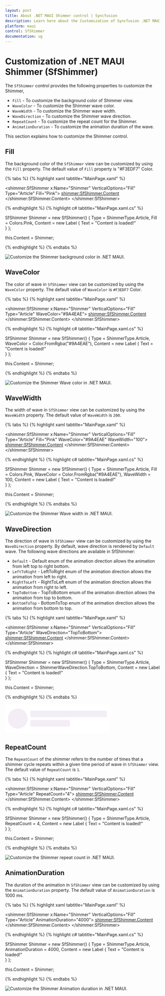 ```yaml
---
layout: post
title: About .NET MAUI Shimmer control | Syncfusion
description: Learn here about the Customization of Syncfusion .NET MAUI Shimmer (SfShimmer) control.
platform: maui
control: SfShimmer
documentation: ug
---
```


# Customization of .NET MAUI Shimmer (SfShimmer)

The `SfShimmer` control provides the following properties to customize the Shimmer,

* `Fill` - To customize the background color of Shimmer view. 
* `WaveColor` - To customize the Shimmer wave color.
* `WaveWidth` - To customize the Shimmer wave width.
* `WaveDirection` - To customize the Shimmer wave direction.
* `RepeatCount` - To customize the repeat count for the Shimmer.
* `AnimationDuration` - To customize the animation duration of the wave.

This section explains how to customize the Shimmer control.

## Fill

The background color of the `SfShimmer` view can be customized by using the `Fill` property. The default value of `Fill` property is "#F3EDF7" Color.

{% tabs %}
{% highlight xaml tabtitle="MainPage.xaml" %}

<shimmer:SfShimmer x:Name="Shimmer" VerticalOptions="Fill" Type="Article" Fill="Pink">
   <shimmer:SfShimmer.Content>
      <StackLayout>
         <Label 
            Text="Content is loaded!!">
         </Label>
      </StackLayout>
   </shimmer:SfShimmer.Content>
</shimmer:SfShimmer>

{% endhighlight %}
{% highlight c# tabtitle="MainPage.xaml.cs" %}

SfShimmer Shimmer = new SfShimmer()
{
      Type = ShimmerType.Article,
      Fill = Colors.Pink,
      Content = new Label
      {
         Text = "Content is loaded!"              
      }
};

this.Content = Shimmer;

{% endhighlight %}
{% endtabs %}

![Customize the Shimmer background color in .NET MAUI.](images/customization/maui-fill-customization.png)

## WaveColor

The color of wave in `SfShimmer` view can be customized by using the `WaveColor` property. The default value of `WaveColor` is `#F3EDF7` Color.

{% tabs %}
{% highlight xaml tabtitle="MainPage.xaml" %}

<shimmer:SfShimmer x:Name="Shimmer" VerticalOptions="Fill" Type="Article" WaveColor="#9A4EAE">
   <shimmer:SfShimmer.Content>
      <StackLayout>
         <Label 
            Text="Content is loaded!!">
         </Label>
      </StackLayout>
   </shimmer:SfShimmer.Content>
</shimmer:SfShimmer>

{% endhighlight %}
{% highlight c# tabtitle="MainPage.xaml.cs" %}

SfShimmer Shimmer = new SfShimmer()
{
      Type = ShimmerType.Article,
      WaveColor = Color.FromRgba("#9A4EAE"),
      Content = new Label
      {
         Text = "Content is loaded!"              
      }
};

this.Content = Shimmer;

{% endhighlight %}
{% endtabs %}

![Customize the Shimmer Wave color in .NET MAUI.](images/customization/maui-wavecolor-customization.png)

## WaveWidth

The width of wave in `SfShimmer` view can be customized by using the `WaveWidth` property. The default value of `WaveWidth` is `200`.

{% tabs %}
{% highlight xaml tabtitle="MainPage.xaml" %}

<shimmer:SfShimmer x:Name="Shimmer" VerticalOptions="Fill" Type="Article" Fill="Pink" WaveColor="#9A4EAE"  WaveWidth="100">
   <shimmer:SfShimmer.Content>
      <StackLayout>
         <Label 
            Text="Content is loaded!!">
         </Label>
      </StackLayout>
   </shimmer:SfShimmer.Content>
</shimmer:SfShimmer>

{% endhighlight %}
{% highlight c# tabtitle="MainPage.xaml.cs" %}

SfShimmer Shimmer = new SfShimmer()
{
      Type = ShimmerType.Article,
      Fill = Colors.Pink,
      WaveColor = Color.FromRgba("#9A4EAE"),
      WaveWidth = 100,
      Content = new Label
      {
         Text = "Content is loaded!"              
      }
};

this.Content = Shimmer;

{% endhighlight %}
{% endtabs %}

![Customize the Shimmer Wave width in .NET MAUI.](images/customization/maui-wavewidth-customization.png)

## WaveDirection

The direction of wave in `SfShimmer` view can be customized by using the `WaveDirection` property. By default, wave direction is rendered by `Default` wave. The following wave directions are available in SfShimmer:

* `Default` - Default enum of the animation direction allows the animation from left top to right bottom.
* `LeftToRight` - LeftToRight enum of the animation direction allows the animation from left to right.
* `RightToLeft` - RightToLeft enum of the animation direction allows the animation from right to left.
* `TopToBottom` - TopToBottom enum of the animation direction allows the animation from top to bottom.
* `BottomToTop` - BottomToTop enum of the animation direction allows the animation from bottom to top.

{% tabs %}
{% highlight xaml tabtitle="MainPage.xaml" %}

<shimmer:SfShimmer x:Name="Shimmer" VerticalOptions="Fill" Type="Article" WaveDirection="TopToBottom">
   <shimmer:SfShimmer.Content>
      <StackLayout>
         <Label 
            Text="Content is loaded!!">
         </Label>
      </StackLayout>
   </shimmer:SfShimmer.Content>
</shimmer:SfShimmer>

{% endhighlight %}
{% highlight c# tabtitle="MainPage.xaml.cs" %}

SfShimmer Shimmer = new SfShimmer()
{
      Type = ShimmerType.Article,
      WaveDirection = ShimmerWaveDirection.TopToBottom,
      Content = new Label
      {
         Text = "Content is loaded!"              
      }
};

this.Content = Shimmer;

{% endhighlight %}
{% endtabs %}

![Customize the Shimmer wave direction in .NET MAUI.](images/customization/maui-wave-direction-customization.gif)

## RepeatCount

The `RepeatCount` of the shimmer refers to the number of times that a shimmer cycle repeats within a given time period of wave in `SfShimmer` view. The default value of `RepeatCount` is `1`.

{% tabs %}
{% highlight xaml tabtitle="MainPage.xaml" %}

<shimmer:SfShimmer x:Name="Shimmer" VerticalOptions="Fill" Type="Article" RepeatCount="4">
   <shimmer:SfShimmer.Content>
      <StackLayout>
         <Label 
            Text="Content is loaded!!">
         </Label>
      </StackLayout>
   </shimmer:SfShimmer.Content>
</shimmer:SfShimmer>

{% endhighlight %}
{% highlight c# tabtitle="MainPage.xaml.cs" %}

SfShimmer Shimmer = new SfShimmer()
{
      Type = ShimmerType.Article,
      RepeatCount = 4,
      Content = new Label
      {
         Text = "Content is loaded!"              
      }
};

this.Content = Shimmer;

{% endhighlight %}
{% endtabs %}

![Customize the Shimmer repeat count in .NET MAUI.](images/customization/maui-repeatcount-customization.png)

## AnimationDuration

The duration of the animation in `SfShimmer` view can be customized by using the `AnimationDuration` property. The default value of `AnimationDuration` is 1000 ms.

{% tabs %}
{% highlight xaml tabtitle="MainPage.xaml" %}

<shimmer:SfShimmer x:Name="Shimmer" VerticalOptions="Fill" Type="Article" AnimationDuration="4000">
   <shimmer:SfShimmer.Content>
      <StackLayout>
         <Label 
            Text="Content is loaded!!">
         </Label>
      </StackLayout>
   </shimmer:SfShimmer.Content>
</shimmer:SfShimmer>

{% endhighlight %}
{% highlight c# tabtitle="MainPage.xaml.cs" %}

SfShimmer Shimmer = new SfShimmer()
{
      Type = ShimmerType.Article,
      AnimationDuration = 4000,
      Content = new Label
      {
         Text = "Content is loaded!"              
      }
};

this.Content = Shimmer;

{% endhighlight %}
{% endtabs %}

![Customize the Shimmer Animation duration in .NET MAUI.](images/customization/maui-animationduration-customization.gif)